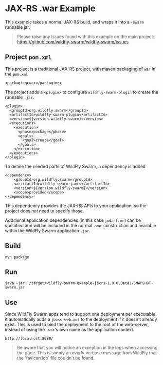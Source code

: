 # JAX-RS .war Example

This example takes a normal JAX-RS build, and wraps it into
a `-swarm` runnable jar.

> Please raise any issues found with this example on the main project:
> https://github.com/wildfly-swarm/wildfly-swarm/issues

## Project `pom.xml`

This project is a traditional JAX-RS project, with maven packaging
of `war` in the `pom.xml`

    <packaging>war</packaging>

The project adds a `<plugin>` to configure `wildfly-swarm-plugin` to
create the runnable `.jar`.

    <plugin>
      <groupId>org.wildfly.swarm</groupId>
      <artifactId>wildfly-swarm-plugin</artifactId>
      <version>${version.wildfly-swarm}</version>
      <executions>
        <execution>
          <phase>package</phase>
          <goals>
            <goal>create</goal>
          </goals>
        </execution>
      </executions>
    </plugin>

To define the needed parts of WildFly Swarm, a dependency is added

    <dependency>
        <groupId>org.wildfly.swarm</groupId>
        <artifactId>wildfly-swarm-jaxrs</artifactId>
        <version>${version.wildfly-swarm}</version>
        <scope>provided</scope>
    </dependency>

This dependency provides the JAX-RS APIs to your application, so the
project does *not* need to specify those.

Additional application dependencies (in this case `joda-time`) can be
specified and will be included in the normal `.war` construction and available
within the WildFly Swarm application `.jar`.

## Build

    mvn package

## Run

    java -jar ./target/wildfly-swarm-example-jaxrs-1.0.0.Beta1-SNAPSHOT-swarm.jar

## Use

Since WildFly Swarm apps tend to support one deployment per executable, it
automatically adds a `jboss-web.xml` to the deployment if it doesn't already
exist.  This is used to bind the deployment to the root of the web-server,
instead of using the `.war`'s own name as the application context.

    http://localhost:8080/

> Be aware that you will notice an exception in the logs when accessing the page.
> This is simply an overly verbose message from WildFly that the 'favicon.ico' file couldn't be found.

